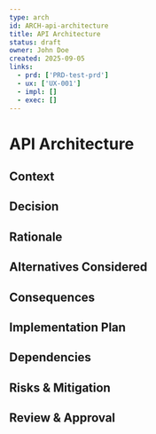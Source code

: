 ```yaml
---
type: arch
id: ARCH-api-architecture
title: API Architecture
status: draft
owner: John Doe
created: 2025-09-05
links:
  - prd: ['PRD-test-prd']
  - ux: ['UX-001']
  - impl: []
  - exec: []
---
```


# API Architecture

## Context
<!-- What is the background and context for this architecture? -->

## Decision
<!-- What architectural decision are we making? -->

## Rationale
<!-- Why did we choose this approach? -->

## Alternatives Considered
<!-- What other options did we evaluate? -->

## Consequences
<!-- What are the positive and negative consequences? -->

## Implementation Plan
<!-- How will this be implemented? -->

## Dependencies
<!-- What does this architecture depend on? -->

## Risks & Mitigation
<!-- What could go wrong and how will we handle it? -->

## Review & Approval
<!-- Who needs to review and approve this architecture? -->